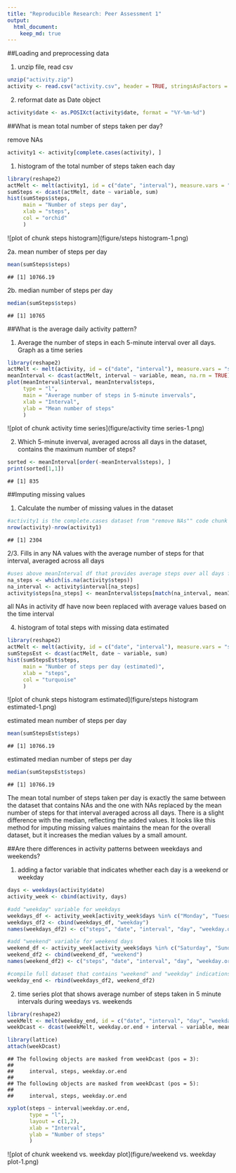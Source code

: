 ```yaml
---
title: "Reproducible Research: Peer Assessment 1"
output: 
  html_document:
    keep_md: true
---
```


##Loading and preprocessing data

1. unzip file, read csv


```r
unzip("activity.zip")
activity <- read.csv("activity.csv", header = TRUE, stringsAsFactors = FALSE)
```

2. reformat date as Date object


```r
activity$date <- as.POSIXct(activity$date, format = "%Y-%m-%d")
```

##What is mean total number of steps taken per day?

remove NAs


```r
activity1 <- activity[complete.cases(activity), ]
```

1. histogram of the total number of steps taken each day


```r
library(reshape2)
actMelt <- melt(activity1, id = c("date", "interval"), measure.vars = "steps")
sumSteps <- dcast(actMelt, date ~ variable, sum)
hist(sumSteps$steps,
     main = "Number of steps per day",
     xlab = "steps",
     col = "orchid"
     )
```

![plot of chunk steps histogram](figure/steps histogram-1.png) 

2a. mean number of steps per day


```r
mean(sumSteps$steps)
```

```
## [1] 10766.19
```

2b. median number of steps per day


```r
median(sumSteps$steps)
```

```
## [1] 10765
```

##What is the average daily activity pattern?

1. Average the number of steps in each 5-minute interval over all days.  
Graph as a time series


```r
library(reshape2)
actMelt <- melt(activity, id = c("date", "interval"), measure.vars = "steps")
meanInterval <- dcast(actMelt, interval ~ variable, mean, na.rm = TRUE)
plot(meanInterval$interval, meanInterval$steps,
     type = "l",
     main = "Average number of steps in 5-minute invervals",
     xlab = "Interval",
     ylab = "Mean number of steps"
     )
```

![plot of chunk activity time series](figure/activity time series-1.png) 

2. Which 5-minute inverval, averaged across all days in the dataset, contains the maximum number of steps?


```r
sorted <- meanInterval[order(-meanInterval$steps), ]
print(sorted[1,1])
```

```
## [1] 835
```

##Imputing missing values

1. Calculate the number of missing values in the dataset


```r
#activity1 is the complete.cases dataset from "remove NAs"" code chunk above
nrow(activity)-nrow(activity1)
```

```
## [1] 2304
```

2/3. Fills in any NA values with the average number of steps for that interval, averaged across all days


```r
#uses above meanInterval df that provides average steps over all days for each time interval
na_steps <- which(is.na(activity$steps))
na_interval <- activity$interval[na_steps]
activity$steps[na_steps] <- meanInterval$steps[match(na_interval, meanInterval$interval)]
```

all NAs in activity df have now been replaced with average values based on the time interval

4. histogram of total steps with missing data estimated


```r
library(reshape2)
actMelt <- melt(activity, id = c("date", "interval"), measure.vars = "steps")
sumStepsEst <- dcast(actMelt, date ~ variable, sum)
hist(sumStepsEst$steps,
     main = "Number of steps per day (estimated)",
     xlab = "steps",
     col = "turquoise"
     )
```

![plot of chunk steps histogram estimated](figure/steps histogram estimated-1.png) 

estimated mean number of steps per day


```r
mean(sumStepsEst$steps)
```

```
## [1] 10766.19
```

estimated median number of steps per day


```r
median(sumStepsEst$steps)
```

```
## [1] 10766.19
```

The mean total number of steps taken per day is exactly the same between the dataset that contains NAs and the one with NAs replaced by the mean number of steps for that interval averaged across all days.  There is a slight difference with the median, reflecting  the added values.  It looks like this method for imputing missing values maintains the mean for the overall dataset, but it increases the median values by a small amount.  

##Are there differences in activity patterns between weekdays and weekends?

1. adding a factor variable that indicates whether each day is a weekend or weekday


```r
days <- weekdays(activity$date)
activity_week <- cbind(activity, days)

#add "weekday" variable for weekdays
weekdays_df <- activity_week[activity_week$days %in% c("Monday", "Tuesday", "Wednesday", "Thursday", "Friday") , ]
weekdays_df2 <- cbind(weekdays_df, "weekday")
names(weekdays_df2) <- c("steps", "date", "interval", "day", "weekday.or.end")

#add "weekend" variable for weekend days
weekend_df <- activity_week[activity_week$days %in% c("Saturday", "Sunday") , ]
weekend_df2 <- cbind(weekend_df, "weekend")
names(weekend_df2) <- c("steps", "date", "interval", "day", "weekday.or.end")

#compile full dataset that contains "weekend" and "weekday" indications
weekday_end <- rbind(weekdays_df2, weekend_df2)
```

2. time series plot that shows average number of steps taken in 5 minute intervals during weedays vs. weekends


```r
library(reshape2)
weekMelt <- melt(weekday_end, id = c("date", "interval", "day", "weekday.or.end"), measure.vars = "steps")
weekDcast <- dcast(weekMelt, weekday.or.end + interval ~ variable, mean)

library(lattice)
attach(weekDcast)
```

```
## The following objects are masked from weekDcast (pos = 3):
## 
##     interval, steps, weekday.or.end
## 
## The following objects are masked from weekDcast (pos = 5):
## 
##     interval, steps, weekday.or.end
```

```r
xyplot(steps ~ interval|weekday.or.end,
       type = "l",
       layout = c(1,2),
       xlab = "Interval",
       ylab = "Number of steps"
       )
```

![plot of chunk weekend vs. weekday plot](figure/weekend vs. weekday plot-1.png) 
